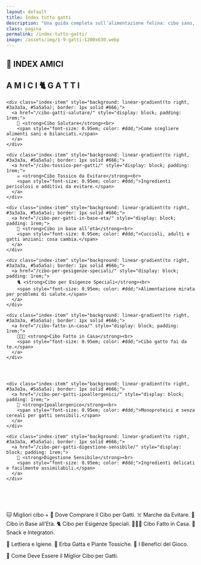 ```yaml
---
layout: default
title: Index tutto gatti
description: "Una guida completa sull’alimentazione felina: cibo sano, età, esigenze speciali e molto altro."
class: pagina
permalink: /index-tutto-gatti/
image: /assets/img/1-9-gatti-1200x630.webp
---
```

<main class="layout-wrapper">

  <section class="intro">
    <h1 class="main-title-centered">🐾 INDEX AMICI</h1>
    <h2 class="small-title">A M I C I 🐈 G A T T I</h2>
  </section>



  <section class="grid-index">

    <div class="index-item" style="background: linear-gradient(to right, #3a3a3a, #5a5a5a); border: 1px solid #666;">
      <a href="/cibo-gatti-salutare/" style="display: block; padding: 1rem;">
        🥩 <strong>Cibo Salutare</strong><br>
        <span style="font-size: 0.95em; color: #ddd;">Come scegliere alimenti sani e bilanciati.</span>
      </a>
    </div>

    <div class="index-item" style="background: linear-gradient(to right, #3a3a3a, #5a5a5a); border: 1px solid #666;">
      <a href="/cibo-tossico-per-gatti/" style="display: block; padding: 1rem;">
        ☠️ <strong>Cibo Tossico da Evitare</strong><br>
        <span style="font-size: 0.95em; color: #ddd;">Ingredienti pericolosi e additivi da evitare.</span>
      </a>
    </div>

    <div class="index-item" style="background: linear-gradient(to right, #3a3a3a, #5a5a5a); border: 1px solid #666;">
      <a href="/cibo-per-gatti-in-base-eta/" style="display: block; padding: 1rem;">
        🐾 <strong>Cibo in base all’età</strong><br>
        <span style="font-size: 0.95em; color: #ddd;">Cuccioli, adulti e gatti anziani: cosa cambia.</span>
      </a>
    </div>

    <div class="index-item" style="background: linear-gradient(to right, #3a3a3a, #5a5a5a); border: 1px solid #666;">
      <a href="/cibo-per-gesigenze-speciali/" style="display: block; padding: 1rem;">
        🐈 <strong>Cibo per Esigenze Speciali</strong><br>
        <span style="font-size: 0.95em; color: #ddd;">Alimentazione mirata per problemi di salute.</span>
      </a>
    </div>

    <div class="index-item" style="background: linear-gradient(to right, #3a3a3a, #5a5a5a); border: 1px solid #666;">
      <a href="/cibo-fatto-in-casa/" style="display: block; padding: 1rem;">
        👨🏽‍🍳 <strong>Cibo Fatto in Casa</strong><br>
        <span style="font-size: 0.95em; color: #ddd;">Cibo gatto fai da te.</span>
      </a>
    </div>




    <div class="index-item" style="background: linear-gradient(to right, #3a3a3a, #5a5a5a); border: 1px solid #666;">
      <a href="/cibo-per-gatti-ipoallergenici/" style="display: block; padding: 1rem;">
        🌿 <strong>Ipoallergenico</strong><br>
        <span style="font-size: 0.95em; color: #ddd;">Monoproteici e senza cereali per gatti sensibili.</span>
      </a>
    </div>

    <div class="index-item" style="background: linear-gradient(to right, #3a3a3a, #5a5a5a); border: 1px solid #666;">
      <a href="/cibo-per-gatti-digestione-sensibile/" style="display: block; padding: 1rem;">
        🧘 <strong>Digestione Sensibile</strong><br>
        <span style="font-size: 0.95em; color: #ddd;">Ingredienti delicati e facilmente assimilabili.</span>
      </a>
    </div>
<br><br><br>
  </section>

</main>



🐱 Migliori cibo + 🛒 Dove Comprare il Cibo per Gatti.
☠️ Marche da Evitare.
🐾 Cibo in Base all’Età.
🐈 Cibo per Esigenze Speciali.
👨🏽‍🍳 Cibo Fatto in Casa.
🍫 Snack e Integratori.

💩 Lettiera e Igiene.
🌿 Erba Gatta e Piante Tossiche.
🎲 I Benefici del Gioco.


🥩 Come Deve Essere il Miglior Cibo per Gatti.
